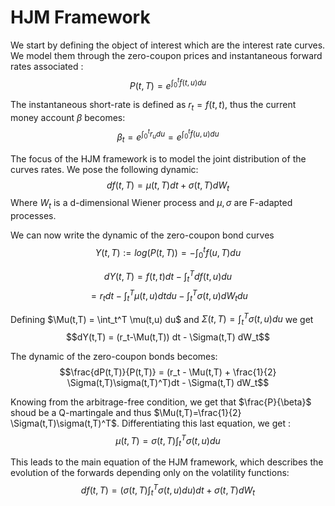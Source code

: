 # HJM Framework

We start by defining the object of interest which are the interest rate curves. We model them through the zero-coupon prices and instantaneous forward rates associated :
$$P(t,T)=e^{\int_0^t f(t,u) du} $$

The instantaneous short-rate is defined as $r_t = f(t,t)$, thus the current money account $\beta$ becomes:
$$\beta_t=e^{\int_0^t r_u du}=e^{\int_0^t f(u,u) du}$$

The focus of the HJM framework is to model the joint distribution of the curves rates. We pose the following dynamic:
$$df(t,T)=\mu(t,T)dt+\sigma(t,T)dW_t$$
Where $W_t$ is a d-dimensional Wiener process and $\mu, \sigma$ are F-adapted processes.

We can now write the dynamic of the zero-coupon bond curves
$$Y(t,T) :=log(P(t,T)) = -\int_0^t f(u,T)du$$

$$dY(t,T) = f(t,t) dt -\int_t^T df(t,u)du$$
$$          = r_t dt - \int_t^T \mu(t,u) dt du - \int_t^T \sigma(t,u) dW_t du$$

Defining $\Mu(t,T) = \int_t^T \mu(t,u) du$ and $\Sigma(t,T) = \int_t^T \sigma(t,u) du$ we get
$$dY(t,T) = (r_t-\Mu(t,T)) dt - \Sigma(t,T) dW_t$$

The dynamic of the zero-coupon bonds becomes:
$$\frac{dP(t,T)}{P(t,T)} = (r_t - \Mu(t,T) + \frac{1}{2} \Sigma(t,T)\sigma(t,T)^T)dt - \Sigma(t,T) dW_t$$

Knowing from the arbitrage-free condition, we get that $\frac{P}{\beta}$ shoud be a Q-martingale and thus $\Mu(t,T)=\frac{1}{2} \Sigma(t,T)\sigma(t,T)^T$. Differentiating this last equation, we get :
$$\mu(t,T) = \sigma(t,T) \int_t^T \sigma(t,u) du$$

This leads to the main equation of the HJM framework, which describes the evolution of the forwards depending only on the volatility functions:
$$df(t,T) = (\sigma(t,T) \int_t^T \sigma(t,u) du) dt + \sigma(t,T) dW_t$$



